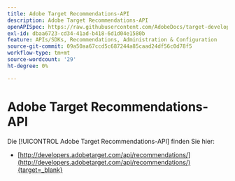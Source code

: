 ```yaml
---
title: Adobe Target Recommendations-API
description: Adobe Target Recommendations-API
openAPISpec: https://raw.githubusercontent.com/AdobeDocs/target-developers/main/src/models-api.json
exl-id: dbaa6723-cd34-41ad-b418-6d1d04e1580b
feature: APIs/SDKs, Recommendations, Administration & Configuration
source-git-commit: 09a50aa67ccd5c687244a85caad24df56c0d78f5
workflow-type: tm+mt
source-wordcount: '29'
ht-degree: 0%

---
```


# Adobe Target Recommendations-API

Die [!UICONTROL Adobe Target Recommendations-API] finden Sie hier:

* [http://developers.adobetarget.com/api/recommendations/](http://developers.adobetarget.com/api/recommendations/){target=_blank}
